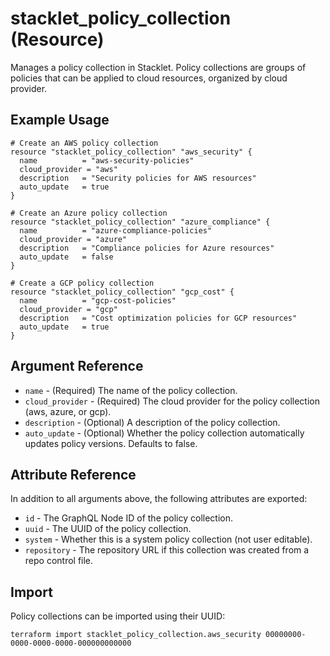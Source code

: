 # stacklet_policy_collection (Resource)

Manages a policy collection in Stacklet. Policy collections are groups of policies that can be applied to cloud resources, organized by cloud provider.

## Example Usage

```hcl
# Create an AWS policy collection
resource "stacklet_policy_collection" "aws_security" {
  name          = "aws-security-policies"
  cloud_provider = "aws"
  description   = "Security policies for AWS resources"
  auto_update   = true
}

# Create an Azure policy collection
resource "stacklet_policy_collection" "azure_compliance" {
  name          = "azure-compliance-policies"
  cloud_provider = "azure"
  description   = "Compliance policies for Azure resources"
  auto_update   = false
}

# Create a GCP policy collection
resource "stacklet_policy_collection" "gcp_cost" {
  name          = "gcp-cost-policies"
  cloud_provider = "gcp"
  description   = "Cost optimization policies for GCP resources"
  auto_update   = true
}
```

## Argument Reference

* `name` - (Required) The name of the policy collection.
* `cloud_provider` - (Required) The cloud provider for the policy collection (aws, azure, or gcp).
* `description` - (Optional) A description of the policy collection.
* `auto_update` - (Optional) Whether the policy collection automatically updates policy versions. Defaults to false.

## Attribute Reference

In addition to all arguments above, the following attributes are exported:

* `id` - The GraphQL Node ID of the policy collection.
* `uuid` - The UUID of the policy collection.
* `system` - Whether this is a system policy collection (not user editable).
* `repository` - The repository URL if this collection was created from a repo control file.

## Import

Policy collections can be imported using their UUID:

```shell
terraform import stacklet_policy_collection.aws_security 00000000-0000-0000-0000-000000000000
``` 